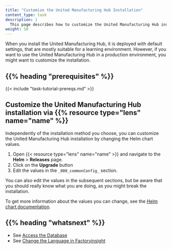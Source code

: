 ```yaml
---
title: "Customize the United Manufacturing Hub Installation"
content_type: task
description: |
  This page describes how to customize the United Manufacturing Hub installation.
weight: 10
---
```


<!-- overview -->

When you install the United Manufacturing Hub, it is deployed with default settings,
that are mostly suitable for a learning environment. However, if you want to use
the United Manufacturing Hub in a production environment, you might want to customize
the installation.

## {{% heading "prerequisites" %}}

{{< include "task-tutorial-prereqs.md" >}}

<!-- steps -->

## Customize the United Manufacturing Hub installation via {{% resource type="lens" name="name" %}}

Independently of the installation method you choose, you can customize the United
Manufacturing Hub installation by changing the Helm chart values.

1. Open {{< resource type="lens" name="name" >}} and navigate to the **Helm** > **Releases**
   page.
2. Click on the **Upgrade** button
3. Edit the values in the `_000_commonConfig_` section.

You can also edit the values in the subsequent sections, but be aware that you
should really know what you are doing, as you might break the installation.

To get more information about the values you can change, see the
[Helm chart documentation](https://learn.umh.app/docs/core/helmchart/).

<!-- discussion -->

<!-- Optional section; add links to information related to this topic. -->
## {{% heading "whatsnext" %}}

- See [Access the Database](/docs/production-guide/administration/access-database)
- See [Change the Language in Factoryinsight](/docs/production-guide/administration/change-factoryinsight-language)
